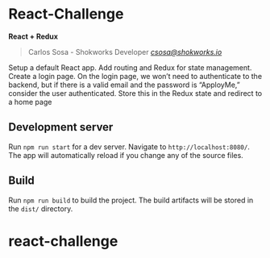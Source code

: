 # React-Challenge
**React + Redux**

> Carlos Sosa - Shokworks Developer
> *csosa@shokworks.io*


Setup a default React app.
Add routing and Redux for state management.
Create a login page. On the login page, we won’t need to authenticate to the backend, but if there is a valid email and the password is “ApployMe,” consider the user authenticated. Store this in the Redux state and redirect to a home page

## Development server

Run `npm run start` for a dev server. Navigate to `http://localhost:8080/`. The app will automatically reload if you change any of the source files.

## Build

Run `npm run build` to build the project. The build artifacts will be stored in the `dist/` directory.

# react-challenge
